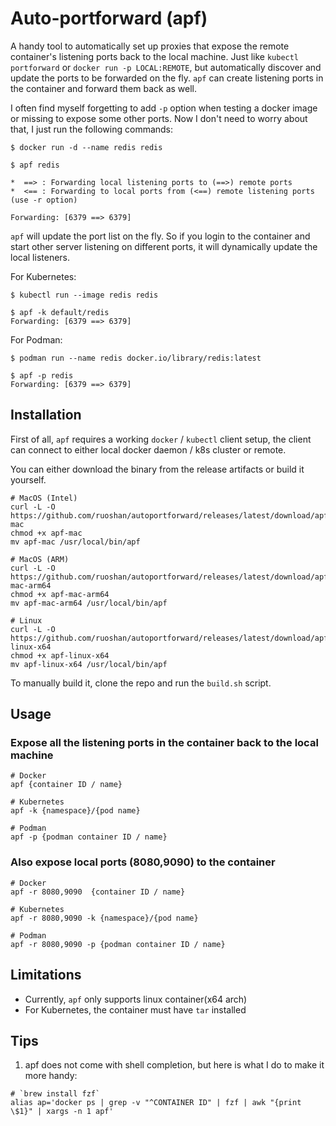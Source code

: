 # Auto-portforward (apf)

A handy tool to automatically set up proxies that expose the remote container's listening ports
back to the local machine. Just like `kubectl portforward` or `docker run -p LOCAL:REMOTE`, but
automatically discover and update the ports to be forwarded on the fly. `apf` can create listening
ports in the container and forward them back as well.

I often find myself forgetting to add `-p` option when testing a docker image or missing to
expose some other ports. Now I don't need to worry about that, I just run the following commands:

```
$ docker run -d --name redis redis

$ apf redis

*  ==> : Forwarding local listening ports to (==>) remote ports
*  <== : Forwarding to local ports from (<==) remote listening ports (use -r option)

Forwarding: [6379 ==> 6379]
```

`apf` will update the port list on the fly. So if you login to the container and start other
server listening on different ports, it will dynamically update the local listeners.

For Kubernetes:

```
$ kubectl run --image redis redis

$ apf -k default/redis
Forwarding: [6379 ==> 6379]
```

For Podman:

```
$ podman run --name redis docker.io/library/redis:latest

$ apf -p redis
Forwarding: [6379 ==> 6379]
```

## Installation

First of all, `apf` requires a working `docker` / `kubectl` client setup, the client can connect to either
local docker daemon / k8s cluster or remote.

You can either download the binary from the release artifacts or build it yourself.

```
# MacOS (Intel)
curl -L -O https://github.com/ruoshan/autoportforward/releases/latest/download/apf-mac
chmod +x apf-mac
mv apf-mac /usr/local/bin/apf

# MacOS (ARM)
curl -L -O https://github.com/ruoshan/autoportforward/releases/latest/download/apf-mac-arm64
chmod +x apf-mac-arm64
mv apf-mac-arm64 /usr/local/bin/apf

# Linux
curl -L -O https://github.com/ruoshan/autoportforward/releases/latest/download/apf-linux-x64
chmod +x apf-linux-x64
mv apf-linux-x64 /usr/local/bin/apf
```

To manually build it, clone the repo and run the `build.sh` script.

## Usage

### Expose all the listening ports in the container back to the local machine

```
# Docker
apf {container ID / name}

# Kubernetes
apf -k {namespace}/{pod name}

# Podman
apf -p {podman container ID / name}
```

### Also expose local ports (8080,9090) to the container

```
# Docker
apf -r 8080,9090  {container ID / name}

# Kubernetes
apf -r 8080,9090 -k {namespace}/{pod name}

# Podman
apf -r 8080,9090 -p {podman container ID / name}
```


## Limitations

- Currently, `apf` only supports linux container(x64 arch)
- For Kubernetes, the container must have `tar` installed

## Tips

1. apf does not come with shell completion, but here is what I do to make it more handy:

```
# `brew install fzf`
alias ap='docker ps | grep -v "^CONTAINER ID" | fzf | awk "{print \$1}" | xargs -n 1 apf'
```
